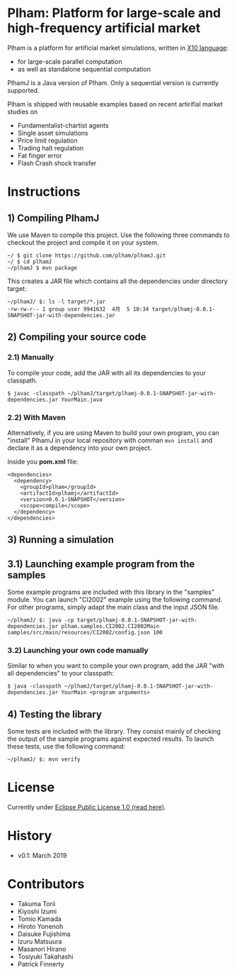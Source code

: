 # Plham: Platform for large-scale and high-frequency artificial market

Plham is a platform for artificial market simulations, written in [X10 language](http://x10-lang.org):

  * for large-scale parallel computation
  * as well as standalone sequential computation

PlhamJ is a Java version of Plham. Only a sequential version is currently supported.

Plham is shipped with reusable examples based on recent artirifial market studies on

  * Fundamentalist-chartist agents
  * Single asset simulations
  * Price limit regulation
  * Trading halt regulation
  * Fat finger error
  * Flash Crash shock transfer

# Instructions

## 1) Compiling PlhamJ

We use Maven to compile this project. Use the following three commands to checkout the project and compile it on your system.

```
~/ $ git clone https://github.com/plham/plhamJ.git
~/ $ cd plhamJ
~/plhamJ $ mvn package
```

This creates a JAR file which contains all the dependencies under directory target:

```
~/plhamJ/ $: ls -l target/*.jar
-rw-rw-r-- 1 group user 9941632  4月  5 10:34 target/plhamj-0.0.1-SNAPSHOT-jar-with-dependencies.jar
```

## 2) Compiling your source code

### 2.1) Manually
To compile your code, add the JAR with all its dependencies to your classpath. 

```
$ javac -classpath ~/plhamJ/target/plhamj-0.0.1-SNAPSHOT-jar-with-dependencies.jar YourMain.java
```

### 2.2) With Maven

Alternatively, if you are using Maven to build your own program, you can "install" PlhamJ in your local repository with comman `mvn install` and declare it as a dependency into your own project.

Inside you **pom.xml** file:

```
<dependencies>
  <dependency>
    <groupId>plham</groupId>
    <artifactId>plhamj</artifactId>
    <version>0.0.1-SNAPSHOT</version>
    <scope>compile</scope>
  </dependency>
</dependencies>
```

## 3) Running a simulation

## 3.1) Launching example program from the samples

Some example programs are included with this library in the "samples" module. You can launch "CI2002" example using the following command. For other programs, simply adapt the main class and the input JSON file.

```
~/plhamJ/ $: java -cp target/plhamj-0.0.1-SNAPSHOT-jar-with-dependencies.jar plham.samples.CI2002.CI2002Main samples/src/main/resources/CI2002/config.json 100
```

### 3.2) Launching your own code manually

Similar to when you want to compile your own program, add the JAR "with all dependencies" to your classpath:
```
$ java -classpath ~/plhamJ/target/plhamj-0.0.1-SNAPSHOT-jar-with-dependencies.jar YourMain <program arguments>
```

## 4) Testing the library

Some tests are included with the library. They consist mainly of checking the output of the sample programs against expected results. To launch these tests, use the following command:

```
~/plhamJ/ $: mvn verify
```

# License

Currently under [Eclipse Public License 1.0 (read here)](http://choosealicense.com/licenses/epl-1.0/).

# History

* v0.1: March 2019

# Contributors

* Takuma Torii
* Kiyoshi Izumi
* Tomio Kamada
* Hiroto Yonenoh
* Daisuke Fujishima
* Izuru Matsuura
* Masanori Hirano
* Tosiyuki Takahashi
* Patrick Finnerty

